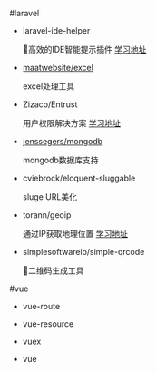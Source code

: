 #laravel

- laravel-ide-helper 

    高效的IDE智能提示插件  [学习地址](https://laravel-china.org/topics/2532)

- [maatwebsite/excel](https://github.com/Maatwebsite/Laravel-Excel)
    
    excel处理工具
- Zizaco/Entrust
    
    用户权限解决方案  [学习地址](https://laravel-china.org/topics/166)

- [jenssegers/mongodb](https://github.com/jenssegers/laravel-mongodb)

    mongodb数据库支持

- cviebrock/eloquent-sluggable
    
    sluge URL美化

- torann/geoip	
    
    通过IP获取地理位置 [学习地址](https://laravel-china.org/topics/2537)

- simplesoftwareio/simple-qrcode
    
    二维码生成工具


#vue
- vue-route

- vue-resource

- vuex

- vue
